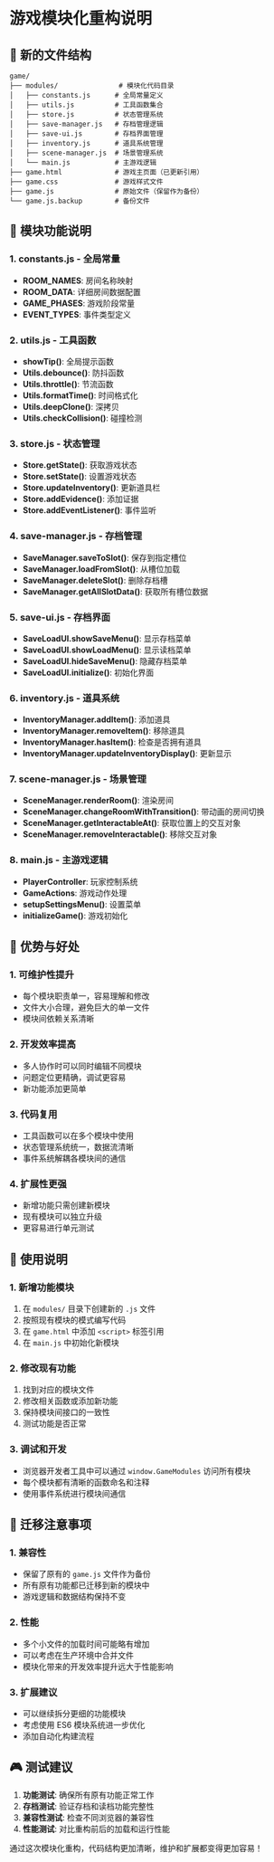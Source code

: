 # 游戏模块化重构说明

## 📁 新的文件结构

```
game/
├── modules/               # 模块化代码目录
│   ├── constants.js      # 全局常量定义
│   ├── utils.js          # 工具函数集合
│   ├── store.js          # 状态管理系统
│   ├── save-manager.js   # 存档管理逻辑
│   ├── save-ui.js        # 存档界面管理
│   ├── inventory.js      # 道具系统管理
│   ├── scene-manager.js  # 场景管理系统
│   └── main.js           # 主游戏逻辑
├── game.html             # 游戏主页面（已更新引用）
├── game.css              # 游戏样式文件
├── game.js               # 原始文件（保留作为备份）
└── game.js.backup        # 备份文件
```

## 🎯 模块功能说明

### 1. constants.js - 全局常量
- **ROOM_NAMES**: 房间名称映射
- **ROOM_DATA**: 详细房间数据配置
- **GAME_PHASES**: 游戏阶段常量
- **EVENT_TYPES**: 事件类型定义

### 2. utils.js - 工具函数
- **showTip()**: 全局提示函数
- **Utils.debounce()**: 防抖函数
- **Utils.throttle()**: 节流函数
- **Utils.formatTime()**: 时间格式化
- **Utils.deepClone()**: 深拷贝
- **Utils.checkCollision()**: 碰撞检测

### 3. store.js - 状态管理
- **Store.getState()**: 获取游戏状态
- **Store.setState()**: 设置游戏状态
- **Store.updateInventory()**: 更新道具栏
- **Store.addEvidence()**: 添加证据
- **Store.addEventListener()**: 事件监听

### 4. save-manager.js - 存档管理
- **SaveManager.saveToSlot()**: 保存到指定槽位
- **SaveManager.loadFromSlot()**: 从槽位加载
- **SaveManager.deleteSlot()**: 删除存档槽
- **SaveManager.getAllSlotData()**: 获取所有槽位数据

### 5. save-ui.js - 存档界面
- **SaveLoadUI.showSaveMenu()**: 显示存档菜单
- **SaveLoadUI.showLoadMenu()**: 显示读档菜单
- **SaveLoadUI.hideSaveMenu()**: 隐藏存档菜单
- **SaveLoadUI.initialize()**: 初始化界面

### 6. inventory.js - 道具系统
- **InventoryManager.addItem()**: 添加道具
- **InventoryManager.removeItem()**: 移除道具
- **InventoryManager.hasItem()**: 检查是否拥有道具
- **InventoryManager.updateInventoryDisplay()**: 更新显示

### 7. scene-manager.js - 场景管理
- **SceneManager.renderRoom()**: 渲染房间
- **SceneManager.changeRoomWithTransition()**: 带动画的房间切换
- **SceneManager.getInteractableAt()**: 获取位置上的交互对象
- **SceneManager.removeInteractable()**: 移除交互对象

### 8. main.js - 主游戏逻辑
- **PlayerController**: 玩家控制系统
- **GameActions**: 游戏动作处理
- **setupSettingsMenu()**: 设置菜单
- **initializeGame()**: 游戏初始化

## 🚀 优势与好处

### 1. **可维护性提升**
- 每个模块职责单一，容易理解和修改
- 文件大小合理，避免巨大的单一文件
- 模块间依赖关系清晰

### 2. **开发效率提高**
- 多人协作时可以同时编辑不同模块
- 问题定位更精确，调试更容易
- 新功能添加更简单

### 3. **代码复用**
- 工具函数可以在多个模块中使用
- 状态管理系统统一，数据流清晰
- 事件系统解耦各模块间的通信

### 4. **扩展性更强**
- 新增功能只需创建新模块
- 现有模块可以独立升级
- 更容易进行单元测试

## 📝 使用说明

### 1. **新增功能模块**
1. 在 `modules/` 目录下创建新的 `.js` 文件
2. 按照现有模块的模式编写代码
3. 在 `game.html` 中添加 `<script>` 标签引用
4. 在 `main.js` 中初始化新模块

### 2. **修改现有功能**
1. 找到对应的模块文件
2. 修改相关函数或添加新功能
3. 保持模块间接口的一致性
4. 测试功能是否正常

### 3. **调试和开发**
- 浏览器开发者工具中可以通过 `window.GameModules` 访问所有模块
- 每个模块都有清晰的函数命名和注释
- 使用事件系统进行模块间通信

## 🔧 迁移注意事项

### 1. **兼容性**
- 保留了原有的 `game.js` 文件作为备份
- 所有原有功能都已迁移到新的模块中
- 游戏逻辑和数据结构保持不变

### 2. **性能**
- 多个小文件的加载时间可能略有增加
- 可以考虑在生产环境中合并文件
- 模块化带来的开发效率提升远大于性能影响

### 3. **扩展建议**
- 可以继续拆分更细的功能模块
- 考虑使用 ES6 模块系统进一步优化
- 添加自动化构建流程

## 🎮 测试建议

1. **功能测试**: 确保所有原有功能正常工作
2. **存档测试**: 验证存档和读档功能完整性
3. **兼容性测试**: 检查不同浏览器的兼容性
4. **性能测试**: 对比重构前后的加载和运行性能

通过这次模块化重构，代码结构更加清晰，维护和扩展都变得更加容易！
